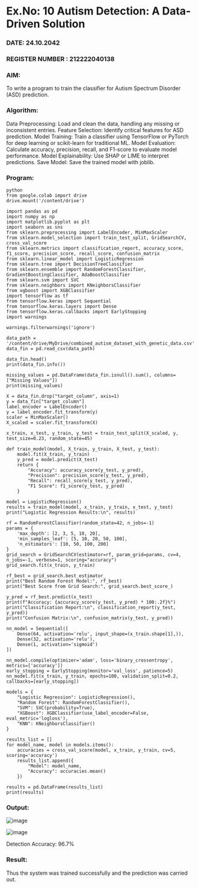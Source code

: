 # Ex.No: 10 Autism Detection: A Data-Driven Solution
### DATE: 24.10.2042                                                                  
### REGISTER NUMBER : 212222040138
### AIM: 

To write a program to train the classifier for Autism Spectrum Disorder (ASD) prediction.

###  Algorithm:
Data Preprocessing: Load and clean the data, handling any missing or inconsistent entries.
Feature Selection: Identify critical features for ASD prediction.
Model Training: Train a classifier using TensorFlow or PyTorch for deep learning or scikit-learn for traditional ML.
Model Evaluation: Calculate accuracy, precision, recall, and F1-score to evaluate model performance.
Model Explainability: Use SHAP or LIME to interpret predictions.
Save Model: Save the trained model with joblib.

### Program:

```
python
from google.colab import drive
drive.mount('/content/drive')

import pandas as pd
import numpy as np
import matplotlib.pyplot as plt
import seaborn as sns
from sklearn.preprocessing import LabelEncoder, MinMaxScaler
from sklearn.model_selection import train_test_split, GridSearchCV, cross_val_score
from sklearn.metrics import classification_report, accuracy_score, f1_score, precision_score, recall_score, confusion_matrix
from sklearn.linear_model import LogisticRegression
from sklearn.tree import DecisionTreeClassifier
from sklearn.ensemble import RandomForestClassifier, GradientBoostingClassifier, AdaBoostClassifier
from sklearn.svm import SVC
from sklearn.neighbors import KNeighborsClassifier
from xgboost import XGBClassifier
import tensorflow as tf
from tensorflow.keras import Sequential
from tensorflow.keras.layers import Dense
from tensorflow.keras.callbacks import EarlyStopping
import warnings

warnings.filterwarnings('ignore')

data_path = '/content/drive/MyDrive/combined_autism_dataset_with_genetic_data.csv'
data_fin = pd.read_csv(data_path)

data_fin.head()
print(data_fin.info())

missing_values = pd.DataFrame(data_fin.isnull().sum(), columns=["Missing Values"])
print(missing_values)

X = data_fin.drop("target_column", axis=1)
y = data_fin["target_column"]
label_encoder = LabelEncoder()
y = label_encoder.fit_transform(y)
scaler = MinMaxScaler()
X_scaled = scaler.fit_transform(X)

x_train, x_test, y_train, y_test = train_test_split(X_scaled, y, test_size=0.23, random_state=45)

def train_model(model, X_train, y_train, X_test, y_test):
    model.fit(X_train, y_train)
    y_pred = model.predict(X_test)
    return {
        "Accuracy": accuracy_score(y_test, y_pred),
        "Precision": precision_score(y_test, y_pred),
        "Recall": recall_score(y_test, y_pred),
        "F1 Score": f1_score(y_test, y_pred)
    }

model = LogisticRegression()
results = train_model(model, x_train, y_train, x_test, y_test)
print("Logistic Regression Results:\n", results)

rf = RandomForestClassifier(random_state=42, n_jobs=-1)
params = {
    'max_depth': [2, 3, 5, 10, 20],
    'min_samples_leaf': [5, 10, 20, 50, 100],
    'n_estimators': [10, 50, 100, 200]
}
grid_search = GridSearchCV(estimator=rf, param_grid=params, cv=4, n_jobs=-1, verbose=1, scoring="accuracy")
grid_search.fit(x_train, y_train)

rf_best = grid_search.best_estimator_
print("Best Random Forest Model:", rf_best)
print("Best Score from Grid Search:", grid_search.best_score_)

y_pred = rf_best.predict(x_test)
print(f"Accuracy: {accuracy_score(y_test, y_pred) * 100:.2f}%")
print("Classification Report:\n", classification_report(y_test, y_pred))
print("Confusion Matrix:\n", confusion_matrix(y_test, y_pred))

nn_model = Sequential([
    Dense(64, activation='relu', input_shape=(x_train.shape[1],)),
    Dense(32, activation='relu'),
    Dense(1, activation='sigmoid')
])

nn_model.compile(optimizer='adam', loss='binary_crossentropy', metrics=['accuracy'])
early_stopping = EarlyStopping(monitor='val_loss', patience=5)
nn_model.fit(x_train, y_train, epochs=100, validation_split=0.2, callbacks=[early_stopping])

models = {
    "Logistic Regression": LogisticRegression(),
    "Random Forest": RandomForestClassifier(),
    "SVM": SVC(probability=True),
    "XGBoost": XGBClassifier(use_label_encoder=False, eval_metric='logloss'),
    "KNN": KNeighborsClassifier()
}

results_list = []
for model_name, model in models.items():
    accuracies = cross_val_score(model, x_train, y_train, cv=5, scoring='accuracy')
    results_list.append({
        "Model": model_name,
        "Accuracy": accuracies.mean()
    })

results = pd.DataFrame(results_list)
print(results)
```




### Output:
![image](https://github.com/user-attachments/assets/575d3f27-6e21-4d97-9685-11c7d1453c64)

![image](https://github.com/user-attachments/assets/a0005982-7de3-4068-91b9-0fb12bb5613d)


Detection Accuracy: 96.7% 
### Result:
Thus the system was trained successfully and the prediction was carried out.
